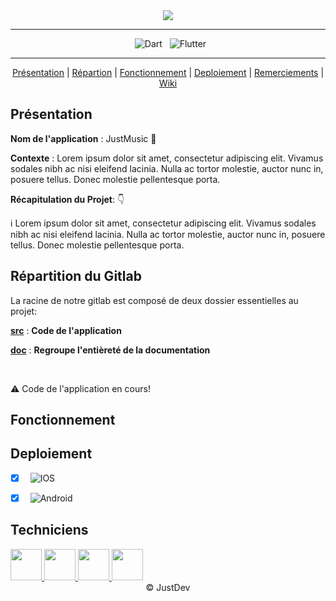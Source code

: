 <div align = center>

  <img src="https://codefirst.iut.uca.fr/git/justDEV/justMusic/Documentation/Images/Banner-JustMusic.png" />
    
---

&nbsp; ![Dart](https://img.shields.io/badge/Dart-000?style=for-the-badge&logo=dart&logoColor=blue&color=white)
&nbsp; ![Flutter](https://img.shields.io/badge/Flutter-000?style=for-the-badge&logo=flutter&logoColor=blue&color=white)

---

[Présentation](#présentation) | [Répartion](#répartition-du-gitlab) | [Fonctionnement](#fonctionnement) | [Deploiement](#deploiement) | [Remerciements](#remerciements) | [Wiki](https://codefirst.iut.uca.fr/git/justDEV/justMusic/wiki)


</div>

## Présentation

**Nom de l'application** : JustMusic :musical_note:

**Contexte** : Lorem ipsum dolor sit amet, consectetur adipiscing elit. Vivamus sodales nibh ac nisi eleifend lacinia. Nulla ac tortor molestie, auctor nunc in, posuere tellus. Donec molestie pellentesque porta.

**Récapitulation du Projet**: 👇

:information_source: Lorem ipsum dolor sit amet, consectetur adipiscing elit. Vivamus sodales nibh ac nisi eleifend lacinia. Nulla ac tortor molestie, auctor nunc in, posuere tellus. Donec molestie pellentesque porta.

## Répartition du Gitlab

La racine de notre gitlab est composé de deux dossier essentielles au projet:

[**src**](src) : **Code de l'application**

[**doc**](doc) : **Regroupe l'entièreté  de la documentation**

</br>

:warning: Code de l'application en cours!

## Fonctionnement

## Deploiement

- [x] &nbsp; ![IOS](https://img.shields.io/badge/IOS-000?style=for-the-badge&logo=apple&logoColor=black&color=white)
- [x] &nbsp; ![Android](https://img.shields.io/badge/Android-000?style=for-the-badge&logo=android&logoColor=white&color=green)


## Techniciens

<a href = "https://codefirst.iut.uca.fr/git/lucas.delanier">
<img src ="https://codefirst.iut.uca.fr/git/avatars/6a3835d734392fccff3949f7c82a63b9?size=870" height="50px">
</a>
<a href = "https://codefirst.iut.uca.fr/git/emre.kartal">
<img src ="https://codefirst.iut.uca.fr/git/avatars/402cf312e853192f42c0135a888725c2?size=870" height="50px">
</a>
<a href = "https://codefirst.iut.uca.fr/git/david.d_almeida">
<img src ="https://codefirst.iut.uca.fr/git/avatars/0f8eaaad1e26d3de644ca522eccaea7c?size=870" height="50px">
</a>
<a href = "https://codefirst.iut.uca.fr/git/rayhan.hassou">
<img src ="https://codefirst.iut.uca.fr/git/avatars/84062b2bb326d9e9154a9859b375e599?size=870" height="50px">
</a>

<div align = center>
© JustDev
</div>